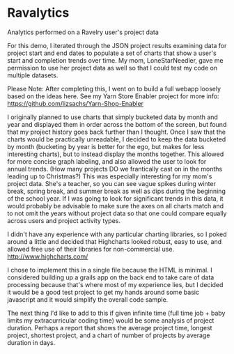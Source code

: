 Ravalytics
==========

Analytics performed on a Ravelry user's project data

For this demo, I iterated through the JSON project results examining data for project start and end dates to populate a set of charts that show a user's start and completion trends over time. My mom, LoneStarNeedler, gave me permission to use her project data as well so that I could test my code on multiple datasets.

Please Note: After completing this, I went on to build a full webapp loosely based on the ideas here. See my Yarn Store Enabler project for more info: https://github.com/lizsachs/Yarn-Shop-Enabler

I originally planned to use charts that simply bucketed data by month and year and displayed them in order across the bottom of the screen, but found that my project history goes back further than I thought.  Once I saw that the charts would be practically unreadable, I decided to keep the data bucketed by month (bucketing by year is better for the ego, but makes for less interesting charts), but to instead display the months together. This allowed for more concise graph labeling, and also allowed the user to look for annual trends.  (How many projects DO we frantically cast on in the months leading up to Christmas?)  This was especially interesting for my mom's project data.  She's a teacher, so you can see vague spikes during winter break, spring break, and summer break as well as dips during the beginning of the school year.  If I was going to look for significant trends in this data, it would probably be advisable to make sure the axes on all charts match and to not omit the years without project data so that one could compare equally across users and project activity types.

I didn't have any experience with any particular charting libraries, so I poked around a little and decided that Highcharts looked robust, easy to use, and allowed free use of their libraries for non-commercial use. <http://www.highcharts.com/>

I chose to implement this in a single file because the HTML is minimal.  I considered building up a grails app on the back end to take care of data processing because that's where most of my experience lies, but I decided it would be a good test project to get my hands around some basic javascript and it would simplify the overall code sample.

The next thing I'd like to add to this if given infinite time (full time job + baby limits my extracurricular coding time) would be some analysis of project duration. Perhaps a report that shows the average project time, longest project, shortest project, and a chart of number of projects by average duration in days.